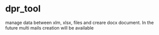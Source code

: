 # dpr_tool
manage data between xlm, xlsx, files and creare docx document.
In the future multi mails creation will be available
